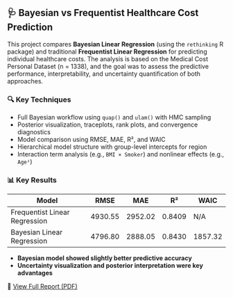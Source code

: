 ## 🩺 Bayesian vs Frequentist Healthcare Cost Prediction

This project compares **Bayesian Linear Regression** (using the `rethinking` R package) and traditional **Frequentist Linear Regression** for predicting individual healthcare costs. The analysis is based on the Medical Cost Personal Dataset (n = 1338), and the goal was to assess the predictive performance, interpretability, and uncertainty quantification of both approaches.

### 🔍 Key Techniques
- Full Bayesian workflow using `quap()` and `ulam()` with HMC sampling
- Posterior visualization, traceplots, rank plots, and convergence diagnostics
- Model comparison using RMSE, MAE, R², and WAIC
- Hierarchical model structure with group-level intercepts for region
- Interaction term analysis (e.g., `BMI × Smoker`) and nonlinear effects (e.g., `Age²`)

### 📊 Key Results
| Model | RMSE | MAE | R² | WAIC |
|-------|------|-----|----|------|
| Frequentist Linear Regression | 4930.55 | 2952.02 | 0.8409 | N/A |
| Bayesian Linear Regression    | 4796.80 | 2888.05 | 0.8430 | 1857.32 |

- **Bayesian model showed slightly better predictive accuracy**
- **Uncertainty visualization and posterior interpretation were key advantages**

📄 [View Full Report (PDF)](./Healthcare_Cost_Prediction_Comparative_Study_yejin.pdf)
